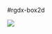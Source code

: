 #rgdx-box2d

[![](https://img.shields.io/badge/JDK-8+-green.svg)](https://www.oracle.com/java/technologies/javase/javase-jdk8-downloads.html)

